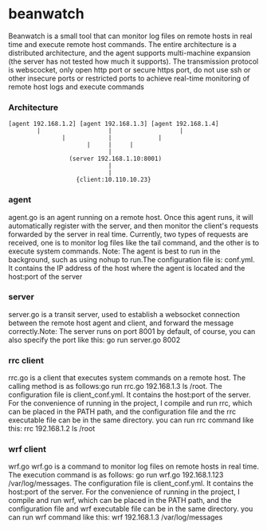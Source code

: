 # beanwatch
Beanwatch is a small tool that can monitor log files on remote hosts in real time and execute remote host commands. The entire architecture is a distributed architecture, and the agent supports multi-machine expansion (the server has not tested how much it supports). The transmission protocol is webscocket, only open http port or secure https port, do not use ssh or other insecure ports or restricted ports to achieve real-time monitoring of remote host logs and execute commands

### Architecture
    [agent 192.168.1.2] [agent 192.168.1.3] [agent 192.168.1.4]
            |                   |                   |
                   |            |             |
                          |     |     |
                                |
                     (server 192.168.1.10:8001)
                                |
                                |
                       {client:10.110.10.23}
       
### agent
agent.go is an agent running on a remote host. Once this agent runs, it will automatically register with the server, and then monitor the client's requests forwarded by the    server in real time. Currently, two types of requests are received, one is to monitor log files like the tail command, and the other is to execute system commands. Note: The agent is best to run in the background, such as using nohup to run.The configuration file is: conf.yml. It contains the IP address of the host where the agent is located and the host:port of the server

### server
server.go is a transit server, used to establish a websocket connection between the remote host agent and client, and forward the message correctly.Note: The server runs on port 8001 by default, of course, you can also specify the port like this: go run server.go 8002

### rrc client
rrc.go is a client that executes system commands on a remote host. The calling method is as follows:go run rrc.go 192.168.1.3 ls /root. The configuration file is client_conf.yml. It contains the host:port of the server. For the convenience of running in the project, I compile and run rrc, which can be placed in the PATH path, and the configuration file and the rrc executable file can be in the same directory. you can run rrc command like this: rrc 192.168.1.2 ls /root
### wrf client
wrf.go wrf.go is a command to monitor log files on remote hosts in real time. The execution command is as follows: go run wrf.go 192.168.1.123 /var/log/messages. The configuration file is client_conf.yml. It contains the host:port of the server. For the convenience of running in the project, I compile and run wrf, which can be placed in the PATH path, and the configuration file and wrf executable file can be in the same directory. you can run wrf command like this: wrf 192.168.1.3 /var/log/messages
